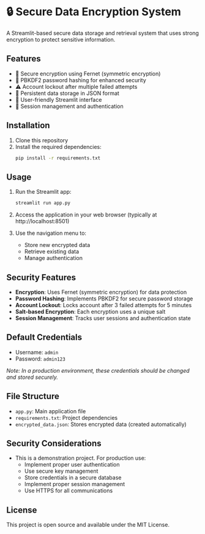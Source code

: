 # 🔒 Secure Data Encryption System

A Streamlit-based secure data storage and retrieval system that uses strong encryption to protect sensitive information.

## Features

- 🔐 Secure encryption using Fernet (symmetric encryption)
- 🔑 PBKDF2 password hashing for enhanced security
- ⚠️ Account lockout after multiple failed attempts
- 💾 Persistent data storage in JSON format
- 🎨 User-friendly Streamlit interface
- 🔄 Session management and authentication

## Installation

1. Clone this repository
2. Install the required dependencies:
   ```bash
   pip install -r requirements.txt
   ```

## Usage

1. Run the Streamlit app:
   ```bash
   streamlit run app.py
   ```

2. Access the application in your web browser (typically at http://localhost:8501)

3. Use the navigation menu to:
   - Store new encrypted data
   - Retrieve existing data
   - Manage authentication

## Security Features

- **Encryption**: Uses Fernet (symmetric encryption) for data protection
- **Password Hashing**: Implements PBKDF2 for secure password storage
- **Account Lockout**: Locks account after 3 failed attempts for 5 minutes
- **Salt-based Encryption**: Each encryption uses a unique salt
- **Session Management**: Tracks user sessions and authentication state

## Default Credentials

- Username: `admin`
- Password: `admin123`

*Note: In a production environment, these credentials should be changed and stored securely.*

## File Structure

- `app.py`: Main application file
- `requirements.txt`: Project dependencies
- `encrypted_data.json`: Stores encrypted data (created automatically)

## Security Considerations

- This is a demonstration project. For production use:
  - Implement proper user authentication
  - Use secure key management
  - Store credentials in a secure database
  - Implement proper session management
  - Use HTTPS for all communications

## License

This project is open source and available under the MIT License. 